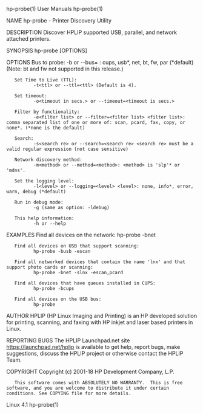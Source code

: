 hp-probe(1)                                                                                      User Manuals                                                                                     hp-probe(1)

NAME
       hp-probe - Printer Discovery Utility

DESCRIPTION
       Discover HPLIP supported USB, parallel, and network attached printers.

SYNOPSIS
       hp-probe [OPTIONS]

OPTIONS
       Bus to probe:
              -b<bus> or --bus=<bus> <bus>: cups, usb*, net, bt, fw, par (*default) (Note: bt and fw not supported in this release.)

       Set Time to Live (TTL):
              -t<ttl> or --ttl=<ttl> (Default is 4).

       Set timeout:
              -o<timeout in secs.> or --timeout=<timeout is secs.>

       Filter by functionality:
              -e<filter list> or --filter=<filter list> <filter list>: comma separated list of one or more of: scan, pcard, fax, copy, or none*. (*none is the default)

       Search:
              -s<search re> or --search=<search re> <search re> must be a valid regular expression (not case sensitive)

       Network discovery method:
              -m<method> or --method=<method>: <method> is 'slp'* or 'mdns'.

       Set the logging level:
              -l<level> or --logging=<level> <level>: none, info*, error, warn, debug (*default)

       Run in debug mode:
              -g (same as option: -ldebug)

       This help information:
              -h or --help

EXAMPLES
       Find all devices on the network:
              hp-probe -bnet

       Find all devices on USB that support scanning:
              hp-probe -busb -escan

       Find all networked devices that contain the name 'lnx' and that support photo cards or scanning:
              hp-probe -bnet -slnx -escan,pcard

       Find all devices that have queues installed in CUPS:
              hp-probe -bcups

       Find all devices on the USB bus:
              hp-probe

AUTHOR
       HPLIP (HP Linux Imaging and Printing) is an HP developed solution for printing, scanning, and faxing with HP inkjet and laser based printers in Linux.

REPORTING BUGS
       The HPLIP Launchpad.net site https://launchpad.net/hplip is available to get help, report bugs, make suggestions, discuss the HPLIP project or otherwise contact the HPLIP Team.

COPYRIGHT
       Copyright (c) 2001-18 HP Development Company, L.P.

       This software comes with ABSOLUTELY NO WARRANTY.  This is free software, and you are welcome to distribute it under certain conditions. See COPYING file for more details.

Linux                                                                                                4.1                                                                                          hp-probe(1)
